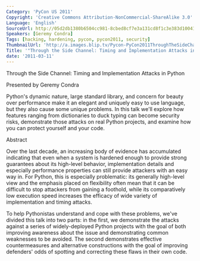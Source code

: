 ```yaml
---
Category: 'PyCon US 2011'
Copyright: 'Creative Commons Attribution-NonCommercial-ShareAlike 3.0'
Language: 'English'
SourceUrl: http://05d2db1380b6504cc981-8cbed8cf7e3a131cd8f1c3e383d10041.r93.cf2.rackcdn.com/pycon-us-2011/423_through-the-side-channel-timing-and-implementation-attacks-in-python.mp4
Speakers: [Geremy Condra]
Tags: [hacking, hardening, pycon, pycon2011, security]
ThumbnailUrl: 'http://a.images.blip.tv/Pycon-PyCon2011ThroughTheSideChannelTimingAndImplementationAt601.png'
Title: '"Through the Side Channel: Timing and Implementation Attacks in Python"'
date: '2011-03-11'
---
```

Through the Side Channel: Timing and Implementation Attacks in Python

Presented by Geremy Condra

Python's dynamic nature, large standard library, and concern for beauty over
performance make it an elegant and uniquely easy to use language, but they
also cause some unique problems. In this talk we'll explore how features
ranging from dictionaries to duck typing can become security risks,
demonstrate those attacks on real Python projects, and examine how you can
protect yourself and your code.

Abstract

Over the last decade, an increasing body of evidence has accumulated
indicating that even when a system is hardened enough to provide strong
guarantees about its high-level behavior, implementation details and
especially performance properties can still provide attackers with an easy way
in. For Python, this is especially problematic: its generally high-level view
and the emphasis placed on flexibility often mean that it can be difficult to
stop attackers from gaining a foothold, while its comparatively low execution
speed increases the efficacy of wide variety of implementation and timing
attacks.

To help Pythonistas understand and cope with these problems, we've divided
this talk into two parts: in the first, we demonstrate the attacks against a
series of widely-deployed Python projects with the goal of both improving
awareness about the issue and demonstrating common weaknesses to be avoided.
The second demonstrates effective countermeasures and alternative
constructions with the goal of improving defenders' odds of spotting and
correcting these flaws in their own code.

